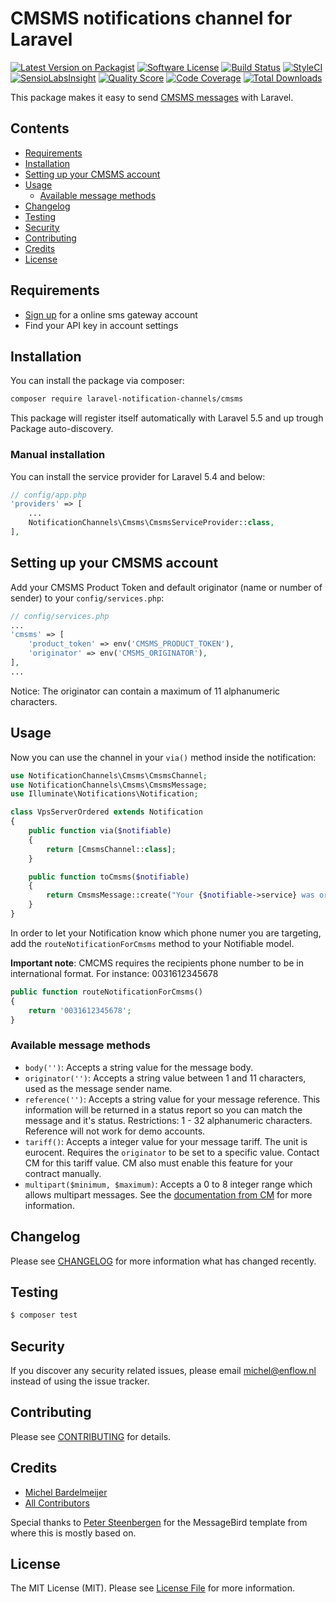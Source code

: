 # CMSMS notifications channel for Laravel

[![Latest Version on Packagist](https://img.shields.io/packagist/v/laravel-notification-channels/cmsms.svg?style=flat-square)](https://packagist.org/packages/laravel-notification-channels/cmsms)
[![Software License](https://img.shields.io/badge/license-MIT-brightgreen.svg?style=flat-square)](LICENSE.md)
[![Build Status](https://img.shields.io/travis/laravel-notification-channels/cmsms/master.svg?style=flat-square)](https://travis-ci.org/laravel-notification-channels/cmsms)
[![StyleCI](https://styleci.io/repos/67046405/shield)](https://styleci.io/repos/67046405)
[![SensioLabsInsight](https://img.shields.io/sensiolabs/i/90fe40f4-4957-4e65-8630-a62cdb242b86.svg?style=flat-square)](https://insight.sensiolabs.com/projects/90fe40f4-4957-4e65-8630-a62cdb242b86)
[![Quality Score](https://img.shields.io/scrutinizer/g/laravel-notification-channels/cmsms.svg?style=flat-square)](https://scrutinizer-ci.com/g/laravel-notification-channels/cmsms)
[![Code Coverage](https://img.shields.io/scrutinizer/coverage/g/laravel-notification-channels/cmsms/master.svg?style=flat-square)](https://scrutinizer-ci.com/g/laravel-notification-channels/cmsms/?branch=master)
[![Total Downloads](https://img.shields.io/packagist/dt/laravel-notification-channels/cmsms.svg?style=flat-square)](https://packagist.org/packages/laravel-notification-channels/cmsms)

This package makes it easy to send [CMSMS messages](https://dashboard.onlinesmsgateway.com/docs) with Laravel.

## Contents

- [Requirements](#requirements)
- [Installation](#installation)
- [Setting up your CMSMS account](#setting-up-your-cmsms-account)
- [Usage](#usage)
	- [Available message methods](#available-message-methods)
- [Changelog](#changelog)
- [Testing](#testing)
- [Security](#security)
- [Contributing](#contributing)
- [Credits](#credits)
- [License](#license)

## Requirements

- [Sign up](https://dashboard.onlinesmsgateway.com) for a online sms gateway account
- Find your API key in account settings

## Installation

You can install the package via composer:

``` bash
composer require laravel-notification-channels/cmsms
```

This package will register itself automatically with Laravel 5.5 and up trough Package auto-discovery.

### Manual installation

You can install the service provider for Laravel 5.4 and below:

```php
// config/app.php
'providers' => [
    ...
    NotificationChannels\Cmsms\CmsmsServiceProvider::class,
],
```

## Setting up your CMSMS account

Add your CMSMS Product Token and default originator (name or number of sender) to your `config/services.php`:

```php
// config/services.php
...
'cmsms' => [
    'product_token' => env('CMSMS_PRODUCT_TOKEN'),
    'originator' => env('CMSMS_ORIGINATOR'),
],
...
```

Notice: The originator can contain a maximum of 11 alphanumeric characters.

## Usage

Now you can use the channel in your `via()` method inside the notification:

``` php
use NotificationChannels\Cmsms\CmsmsChannel;
use NotificationChannels\Cmsms\CmsmsMessage;
use Illuminate\Notifications\Notification;

class VpsServerOrdered extends Notification
{
    public function via($notifiable)
    {
        return [CmsmsChannel::class];
    }

    public function toCmsms($notifiable)
    {
        return CmsmsMessage::create("Your {$notifiable->service} was ordered!");
    }
}
```


In order to let your Notification know which phone numer you are targeting, add the `routeNotificationForCmsms` method to your Notifiable model.

**Important note**: CMCMS requires the recipients phone number to be in international format. For instance: 0031612345678

```php
public function routeNotificationForCmsms()
{
    return '0031612345678';
}
```

### Available message methods

- `body('')`: Accepts a string value for the message body.
- `originator('')`: Accepts a string value between 1 and 11 characters, used as the message sender name.
- `reference('')`: Accepts a string value for your message reference. This information will be returned in a status report so you can match the message and it's status. Restrictions: 1 - 32 alphanumeric characters. Reference will not work for demo accounts.
- `tariff()`: Accepts a integer value for your message tariff. The unit is eurocent. Requires the `originator` to be set to a specific value. Contact CM for this tariff value. CM also must enable this feature for your contract manually.
- `multipart($minimum, $maximum)`: Accepts a 0 to 8 integer range which allows multipart messages. See the [documentation from CM](https://dashboard.onlinesmsgateway.com/docs#send-a-message-multipart) for more information.

## Changelog

Please see [CHANGELOG](CHANGELOG.md) for more information what has changed recently.

## Testing

``` bash
$ composer test
```

## Security

If you discover any security related issues, please email michel@enflow.nl instead of using the issue tracker.

## Contributing

Please see [CONTRIBUTING](CONTRIBUTING.md) for details.

## Credits

- [Michel Bardelmeijer](https://github.com/mbardelmeijer)
- [All Contributors](../../contributors)

Special thanks to [Peter Steenbergen](http://petericebear.github.io) for the MessageBird template from where this is mostly based on.

## License

The MIT License (MIT). Please see [License File](LICENSE.md) for more information.
